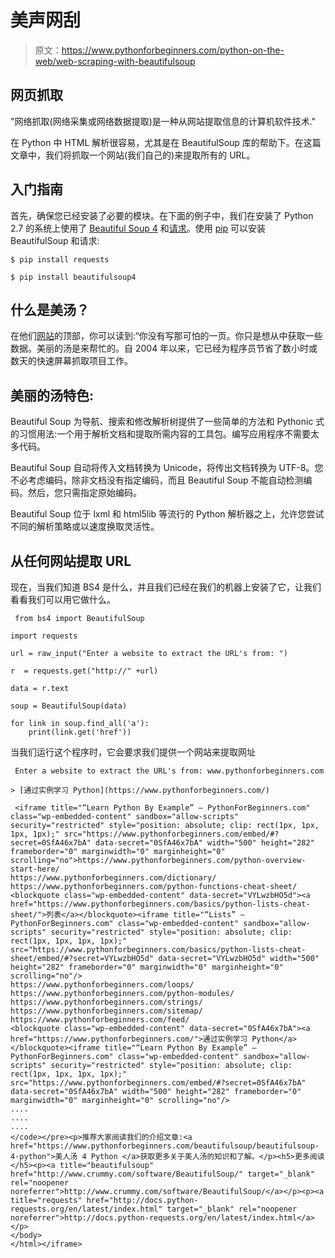 # 美声网刮

> 原文：<https://www.pythonforbeginners.com/python-on-the-web/web-scraping-with-beautifulsoup>

## 网页抓取

"网络抓取(网络采集或网络数据提取)是一种从网站提取信息的计算机软件技术."

在 Python 中 HTML 解析很容易，尤其是在 BeautifulSoup 库的帮助下。在这篇文章中，我们将抓取一个网站(我们自己的)来提取所有的 URL。

## 入门指南

首先，确保您已经安装了必要的模块。在下面的例子中，我们在安装了 Python 2.7 的系统上使用了 [Beautiful Soup 4](http://www.crummy.com/software/BeautifulSoup/ "bs4") 和[请求](http://docs.python-requests.org/en/latest/ "requests")。使用 [pip](http://www.pip-installer.org/en/latest/ "pip_install") 可以安装 BeautifulSoup 和请求:

 `$ pip install requests`

`$ pip install beautifulsoup4` 

## 什么是美汤？

在他们[网站](http://www.crummy.com/software/BeautifulSoup/ "beautifulsoup")的顶部，你可以读到:“你没有写那可怕的一页。你只是想从中获取一些数据。美丽的汤是来帮忙的。自 2004 年以来，它已经为程序员节省了数小时或数天的快速屏幕抓取项目工作。

## 美丽的汤特色:

Beautiful Soup 为导航、搜索和修改解析树提供了一些简单的方法和 Pythonic 式的习惯用法:一个用于解析文档和提取所需内容的工具包。编写应用程序不需要太多代码。

Beautiful Soup 自动将传入文档转换为 Unicode，将传出文档转换为 UTF-8。您不必考虑编码，除非文档没有指定编码，而且 Beautiful Soup 不能自动检测编码。然后，您只需指定原始编码。

Beautiful Soup 位于 lxml 和 html5lib 等流行的 Python 解析器之上，允许您尝试不同的解析策略或以速度换取灵活性。

## 从任何网站提取 URL

现在，当我们知道 BS4 是什么，并且我们已经在我们的机器上安装了它，让我们看看我们可以用它做什么。

```
 from bs4 import BeautifulSoup

import requests

url = raw_input("Enter a website to extract the URL's from: ")

r  = requests.get("http://" +url)

data = r.text

soup = BeautifulSoup(data)

for link in soup.find_all('a'):
    print(link.get('href')) 
```

当我们运行这个程序时，它会要求我们提供一个网站来提取网址

```
 Enter a website to extract the URL's from: www.pythonforbeginners.com

> [通过实例学习 Python](https://www.pythonforbeginners.com/)

 <iframe title="“Learn Python By Example” — PythonForBeginners.com" class="wp-embedded-content" sandbox="allow-scripts" security="restricted" style="position: absolute; clip: rect(1px, 1px, 1px, 1px);" src="https://www.pythonforbeginners.com/embed/#?secret=0SfA46x7bA" data-secret="0SfA46x7bA" width="500" height="282" frameborder="0" marginwidth="0" marginheight="0" scrolling="no">https://www.pythonforbeginners.com/python-overview-start-here/
https://www.pythonforbeginners.com/dictionary/
https://www.pythonforbeginners.com/python-functions-cheat-sheet/
<blockquote class="wp-embedded-content" data-secret="VYLwzbHO5d"><a href="https://www.pythonforbeginners.com/basics/python-lists-cheat-sheet/">列表</a></blockquote><iframe title="“Lists” — PythonForBeginners.com" class="wp-embedded-content" sandbox="allow-scripts" security="restricted" style="position: absolute; clip: rect(1px, 1px, 1px, 1px);" src="https://www.pythonforbeginners.com/basics/python-lists-cheat-sheet/embed/#?secret=VYLwzbHO5d" data-secret="VYLwzbHO5d" width="500" height="282" frameborder="0" marginwidth="0" marginheight="0" scrolling="no"/>
https://www.pythonforbeginners.com/loops/
https://www.pythonforbeginners.com/python-modules/
https://www.pythonforbeginners.com/strings/
https://www.pythonforbeginners.com/sitemap/
https://www.pythonforbeginners.com/feed/
<blockquote class="wp-embedded-content" data-secret="0SfA46x7bA"><a href="https://www.pythonforbeginners.com/">通过实例学习 Python</a></blockquote><iframe title="“Learn Python By Example” — PythonForBeginners.com" class="wp-embedded-content" sandbox="allow-scripts" security="restricted" style="position: absolute; clip: rect(1px, 1px, 1px, 1px);" src="https://www.pythonforbeginners.com/embed/#?secret=0SfA46x7bA" data-secret="0SfA46x7bA" width="500" height="282" frameborder="0" marginwidth="0" marginheight="0" scrolling="no"/>
....
....
....
</code></pre><p>推荐大家阅读我们的介绍文章:<a href="https://www.pythonforbeginners.com/beautifulsoup/beautifulsoup-4-python">美人汤 4 Python </a>获取更多关于美人汤的知识和了解。</p><h5>更多阅读</h5><p><a title="beautifulsoup" href="http://www.crummy.com/software/BeautifulSoup/" target="_blank" rel="noopener noreferrer">http://www.crummy.com/software/BeautifulSoup/</a></p><p><a title="requests" href="http://docs.python-requests.org/en/latest/index.html" target="_blank" rel="noopener noreferrer">http://docs.python-requests.org/en/latest/index.html</a></p>    
</body>
</html></iframe>
```
